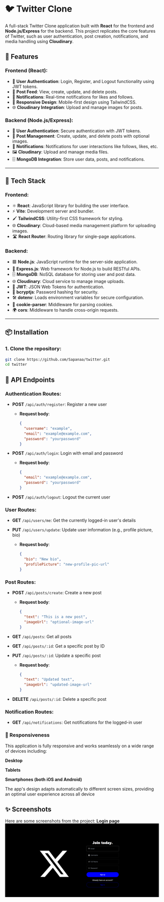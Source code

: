 # 🐦 Twitter Clone

A full-stack Twitter Clone application built with **React** for the frontend and **Node.js/Express** for the backend. This project replicates the core features of Twitter, such as user authentication, post creation, notifications, and media handling using **Cloudinary**.

## 🚀 Features

### Frontend (React):
- 🔐 **User Authentication**: Login, Register, and Logout functionality using JWT tokens.
- 📰 **Post Feed**: View, create, update, and delete posts.
- 🔔 **Notifications**: Real-time notifications for likes and follows.
- 📱 **Responsive Design**: Mobile-first design using TailwindCSS.
- 🌐 **Cloudinary Integration**: Upload and manage images for posts.

### Backend (Node.js/Express):
- 🔐 **User Authentication**: Secure authentication with JWT tokens.
- 📝 **Post Management**: Create, update, and delete posts with optional images.
- 🔔 **Notifications**: Notifications for user interactions like follows, likes, etc.
- 🖼️ **Cloudinary**: Upload and manage media files.
- 🗄️ **MongoDB Integration**: Store user data, posts, and notifications.

---

## 🧰 Tech Stack

### Frontend:
- ⚛️ **React**: JavaScript library for building the user interface.
- ⚡ **Vite**: Development server and bundler.
- 🖌️ **TailwindCSS**: Utility-first CSS framework for styling.
- 🌐 **Cloudinary**: Cloud-based media management platform for uploading images.
- 🛣️ **React Router**: Routing library for single-page applications.

### Backend:
- 🟩 **Node.js**: JavaScript runtime for the server-side application.
- 🚀 **Express.js**: Web framework for Node.js to build RESTful APIs.
- 🗄️ **MongoDB**: NoSQL database for storing user and post data.
- 🌐 **Cloudinary**: Cloud service to manage image uploads.
- 🧳 **JWT**: JSON Web Tokens for authentication.
- 🔑 **bcryptjs**: Password hashing for security.
- 🛠️ **dotenv**: Loads environment variables for secure configuration.
- 🍪 **cookie-parser**: Middleware for parsing cookies.
- 🌍 **cors**: Middleware to handle cross-origin requests.

---

## 📦 Installation

### 1. **Clone the repository:**

```bash
git clone https://github.com/Sapanaa/twitter.git
cd twitter
```


## 🚀 API Endpoints

### Authentication Routes:

- **POST** `/api/auth/register`: Register a new user
  - **Request body**: 
    ```json
    {
      "username": "example",
      "email": "example@example.com",
      "password": "yourpassword"
    }
    ```

- **POST** `/api/auth/login`: Login with email and password
  - **Request body**:
    ```json
    {
      "email": "example@example.com",
      "password": "yourpassword"
    }
    ```

- **POST** `/api/auth/logout`: Logout the current user

### User Routes:

- **GET** `/api/users/me`: Get the currently logged-in user's details

- **PUT** `/api/users/update`: Update user information (e.g., profile picture, bio)
  - **Request body**:
    ```json
    {
      "bio": "New bio",
      "profilePicture": "new-profile-pic-url"
    }
    ```

### Post Routes:

- **POST** `/api/posts/create`: Create a new post
  - **Request body**:
    ```json
    {
      "text": "This is a new post",
      "imageUrl": "optional-image-url"
    }
    ```

- **GET** `/api/posts`: Get all posts

- **GET** `/api/posts/:id`: Get a specific post by ID

- **PUT** `/api/posts/:id`: Update a specific post
  - **Request body**:
    ```json
    {
      "text": "Updated text",
      "imageUrl": "updated-image-url"
    }
    ```

- **DELETE** `/api/posts/:id`: Delete a specific post

### Notification Routes:

- **GET** `/api/notifications`: Get notifications for the logged-in user

### 📱 Responsiveness
This application is fully responsive and works seamlessly on a wide range of devices including:

**Desktop**

**Tablets**

**Smartphones (both iOS and Android)**

The app's design adapts automatically to different screen sizes, providing an optimal user experience across all device

## ✨ Screenshots

Here are some screenshots from the project:
**Login page**
![Alt text](/ss/login.png)
